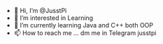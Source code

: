 - 👋 Hi, I’m @JusstPi
- 👀 I’m interested in Learning
- 🌱 I’m currently learning Java and C++ both OOP
- 📫 How to reach me ... dm me in Telegram jusstpi

<!---
JusstPi/JusstPi is a ✨ special ✨ repository because its `README.md` (this file) appears on your GitHub profile.
You can click the Preview link to take a look at your changes.
--->
